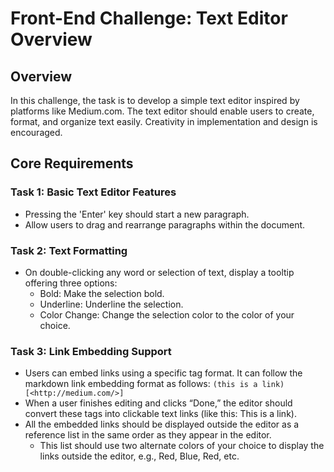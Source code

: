 # Front-End Challenge: Text Editor Overview

## Overview
In this challenge, the task is to develop a simple text editor inspired by platforms like Medium.com. The text editor should enable users to create, format, and organize text easily. Creativity in implementation and design is encouraged.

## Core Requirements

### Task 1: Basic Text Editor Features
- Pressing the 'Enter' key should start a new paragraph.
- Allow users to drag and rearrange paragraphs within the document.

### Task 2: Text Formatting
- On double-clicking any word or selection of text, display a tooltip offering three options:
  - Bold: Make the selection bold.
  - Underline: Underline the selection.
  - Color Change: Change the selection color to the color of your choice.

### Task 3: Link Embedding Support
- Users can embed links using a specific tag format. It can follow the markdown link embedding format as follows: `(this is a link)[<http://medium.com/>]`
- When a user finishes editing and clicks “Done,” the editor should convert these tags into clickable text links (like this: This is a link).
- All the embedded links should be displayed outside the editor as a reference list in the same order as they appear in the editor.
  - This list should use two alternate colors of your choice to display the links outside the editor, e.g., Red, Blue, Red, etc.
